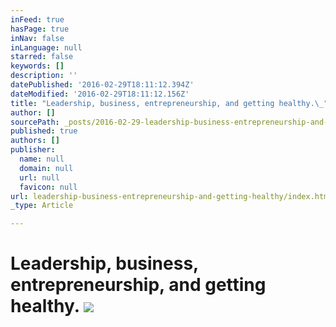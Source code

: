 ```yaml
---
inFeed: true
hasPage: true
inNav: false
inLanguage: null
starred: false
keywords: []
description: ''
datePublished: '2016-02-29T18:11:12.394Z'
dateModified: '2016-02-29T18:11:12.156Z'
title: "Leadership, business, entrepreneurship, and getting healthy.\_"
author: []
sourcePath: _posts/2016-02-29-leadership-business-entrepreneurship-and-getting-healthy.md
published: true
authors: []
publisher:
  name: null
  domain: null
  url: null
  favicon: null
url: leadership-business-entrepreneurship-and-getting-healthy/index.html
_type: Article

---
```

# Leadership, business, entrepreneurship, and getting healthy. ![](https://the-grid-user-content.s3-us-west-2.amazonaws.com/95fd57a4-9247-4c4f-8c1b-20785408f92f.jpg)